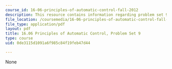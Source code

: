 ```yaml
---
course_id: 16-06-principles-of-automatic-control-fall-2012
description: This resource contains information regarding problem set 9.
file_location: /coursemedia/16-06-principles-of-automatic-control-fall-2012/0de3115d1091a6f985c84f19feb47d44_MIT16_06F12_ProblemsSet_9.pdf
file_type: application/pdf
layout: pdf
title: 16.06 Principles of Automatic Control, Problem Set 9
type: course
uid: 0de3115d1091a6f985c84f19feb47d44

---
```

None